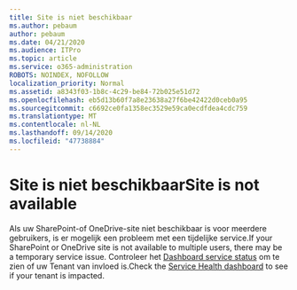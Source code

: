 ```yaml
---
title: Site is niet beschikbaar
ms.author: pebaum
author: pebaum
ms.date: 04/21/2020
ms.audience: ITPro
ms.topic: article
ms.service: o365-administration
ROBOTS: NOINDEX, NOFOLLOW
localization_priority: Normal
ms.assetid: a8343f03-1b8c-4c29-be84-72b025e51d72
ms.openlocfilehash: eb5d13b60f7a8e23638a27f6be42422d0ceb0a95
ms.sourcegitcommit: c6692ce0fa1358ec3529e59ca0ecdfdea4cdc759
ms.translationtype: MT
ms.contentlocale: nl-NL
ms.lasthandoff: 09/14/2020
ms.locfileid: "47738884"
---
```

# <a name="site-is-not-available"></a><span data-ttu-id="c0115-102">Site is niet beschikbaar</span><span class="sxs-lookup"><span data-stu-id="c0115-102">Site is not available</span></span>

<span data-ttu-id="c0115-103">Als uw SharePoint-of OneDrive-site niet beschikbaar is voor meerdere gebruikers, is er mogelijk een probleem met een tijdelijke service.</span><span class="sxs-lookup"><span data-stu-id="c0115-103">If your SharePoint or OneDrive site is not available to multiple users, there may be a temporary service issue.</span></span> <span data-ttu-id="c0115-104">Controleer het [Dashboard service status](https://admin.microsoft.com/AdminPortal/Home#/servicehealth) om te zien of uw Tenant van invloed is.</span><span class="sxs-lookup"><span data-stu-id="c0115-104">Check the [Service Health dashboard](https://admin.microsoft.com/AdminPortal/Home#/servicehealth) to see if your tenant is impacted.</span></span> 
  

